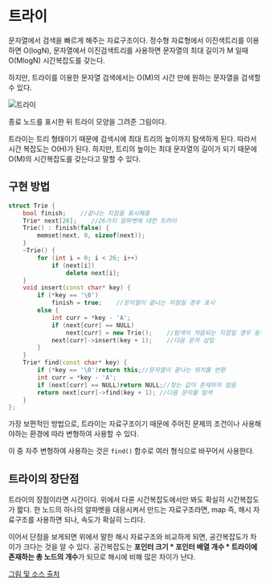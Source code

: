   
 
  

# 트라이

문자열에서 검색을 빠르게 해주는 자료구조이다. 정수형 자료형에서 이진색트리를 이용하면 O(logN), 문자열에서 이진검색트리를 사용하면 문자열의 최대 길이가 M 일때 O(MlogN) 시간복잡도를 갖는다.  

하지만, 트라이를 이용한 문자열 검색에서는 O(M)의 시간 만에 원하는 문자열을 검색할 수 있다.  

![트라이](https://t1.daumcdn.net/cfile/tistory/263B323C58955F3331)  

종료 노드를 표시한 뒤 트라이 모양을 그려준 그림이다.  

트라이는 트리 형태이기 때문에 검색시에 최대 트리의 높이까지 탐색하게 된다. 따라서 시간 복잡도는 O(H)가 된다. 하지만, 트리의 높이는 최대 문자열의 길이가 되기 때문에 O(M)의 시간복잡도를 갖는다고 말할 수 있다.  

## 구현 방법

```cpp
struct Trie {
    bool finish;    //끝나는 지점을 표시해줌
    Trie* next[26];    //26가지 알파벳에 대한 트라이
    Trie() : finish(false) {
        memset(next, 0, sizeof(next));
    }
    ~Trie() {
        for (int i = 0; i < 26; i++)
            if (next[i])
                delete next[i];
    }
    void insert(const char* key) {
        if (*key == '\0')
            finish = true;    //문자열이 끝나는 지점일 경우 표시
        else {
            int curr = *key - 'A';
            if (next[curr] == NULL)
                next[curr] = new Trie();    //탐색이 처음되는 지점일 경우 동적할당
            next[curr]->insert(key + 1);    //다음 문자 삽입
        }
    }
    Trie* find(const char* key) {
        if (*key == '\0')return this;//문자열이 끝나는 위치를 반환
        int curr = *key - 'A';
        if (next[curr] == NULL)return NULL;//찾는 값이 존재하지 않음
        return next[curr]->find(key + 1); //다음 문자를 탐색
    }
};
```

가장 보편적인 방법으로, 트라이는 자료구조이기 때문에 주어진 문제의 조건이나 사용해야하는 환경에 따라 변형하여 사용할 수 있다.  

이 중 자주 변형하여 사용하는 것은 `find()` 함수로 여러 형식으로 바꾸어서 사용한다.  

## 트라이의 장단점

트라이의 장점이라면 시간이다. 위에서 다룬 시간복잡도에서만 봐도 확실히 시간복잡도가 짧다. 한 노드의 하나의 알파벳을 대응시켜서 만드는 자료구조라면, map 즉, 해시 자료구조를 사용하면 되나, 속도가 확실히 느리다.  

이어서 단점을 보게되면 위에서 말한 해시 자료구조와 비교하게 되면, 공간복잡도가 차이가 크다는 것을 알 수 있다. 공간복잡도는 **포인터 크기 * 포인터 배열 개수 * 트라이에 존재하는 총 노드의 개수**가 되므로 해시에 비해 많은 차이가 난다.  

[그림 및 소스 출처](https://jason9319.tistory.com/129)